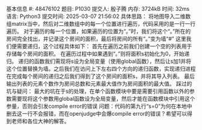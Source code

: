 基本信息
#:
48476102
题目:
P1030
提交人:
殷子腾
内存:
3724kB
时间:
32ms
语言:
Python3
提交时间:
2025-03-07 21:56:02
具体思路：
将地图导入二维数组matrix当中，然后对二维数组中的每一个位置进行遍历，代码采用的是一行一行遍历。
对于遍历的每一个位置，如果遍历的位置为“。”时，我们将这个“。”所在的房间完全找出，并记录这个房间的面积，最后将房间的所有“。”变为墙“#”
这里我们便需要递归，这个过程具体如下：
首先在遍历之前我们创建一个空的列表用于存储每个房间的面积。
在遍历过程中如果遇到“。”则将面积s初始化为0，开始递归。
递归的函数我们需现将s设为全局变量（使用global函数），然后让s加1并将这个位置替换为墙。之后我们在访问上下左右四个方向的递归函数，实现递归进程
在完成每个房间的递归之后我们得到了这个房间的面积s，并将其导入列表。
最后输出列表的元素个数作为房间总数和元素最大值作为房间面积的最大值。
踩过的坑与疑问：
最大的坑在于s的处理，在单个函数模块中要是需要引用函数以外的参数需要现将这个参数用global函数设为全局变量，然后才能在函数模块中引用这个参量，否则会引发compile error的错误
问题：代码的第九行“s=0”为何在本地中删去这一行不会报错，而在openjudge中会爆compile error的错误？希望可以得到老师和各位大神的解答。
